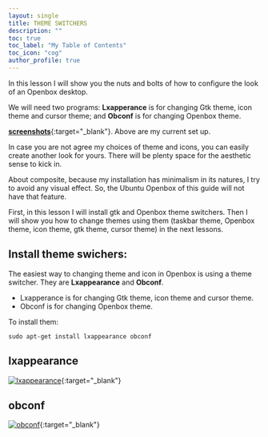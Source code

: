 ```yaml
---
layout: single
title: THEME SWITCHERS
description: ""
toc: true
toc_label: "My Table of Contents"
toc_icon: "cog"
author_profile: true
---
```


In this lesson I will show you the nuts and bolts of how to configure the look of an Openbox desktop.

We will need two programs: **Lxapperance** is for changing Gtk theme, icon theme and cursor theme; and **Obconf** is for changing Openbox theme.

[**screenshots**]({{site.baseurl}}/screenshots.html){:target="_blank"}.
Above are my current set up.

In case you are not agree my choices of theme and icons, you can easily create another look for yours. There will be plenty space for the aesthetic sense to kick in.

About composite, because my installation has minimalism in its natures, I try to avoid any visual effect. So, the Ubuntu Openbox of this guide will not have that feature.

First, in this lesson I will install gtk and Openbox theme switchers. Then I will show you how to change themes using them (taskbar theme, Openbox theme, icon theme, gtk theme, cursor theme) in the next lessons.

## Install theme swichers:

The easiest way to changing theme and icon in Openbox is using a theme switcher. They are **Lxappearance** and **Obconf**.
* Lxapperance is for changing Gtk theme, icon theme and cursor theme.
* Obconf is for changing Openbox theme.

To install them:
```
sudo apt-get install lxappearance obconf
```
## lxappearance
[![lxappearance]({{site.baseurl}}/images/lxappearance.png)]({{site.baseurl}}/images/lxappearance.png){:target="_blank"}

## obconf
[![obconf]({{site.baseurl}}/images/obconf.png)]({{site.baseurl}}/images/obconf.png){:target="_blank"}
